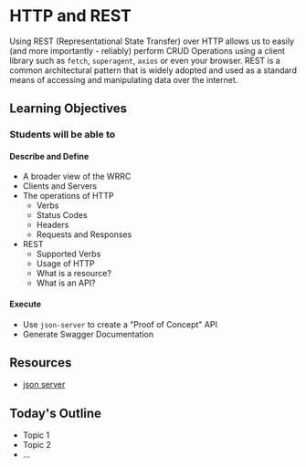# HTTP and REST

Using REST (Representational State Transfer) over HTTP allows us to easily (and more importantly - reliably) perform CRUD Operations using a client library such as `fetch`, `superagent`, `axios` or even your browser. REST is a common architectural pattern that is widely adopted and used as a standard means of accessing and manipulating data over the internet.

## Learning Objectives

### Students will be able to

#### Describe and Define

- A broader view of the WRRC
- Clients and Servers
- The operations of HTTP
  - Verbs
  - Status Codes
  - Headers
  - Requests and Responses
- REST
  - Supported Verbs
  - Usage of HTTP
  - What is a resource?
  - What is an API?

#### Execute

- Use `json-server` to create a "Proof of Concept" API
- Generate Swagger Documentation

## Resources

- [json server](https://github.com/typicode/json-server)

## Today's Outline

<!-- To Be Completed By Instructor -->

- Topic 1
- Topic 2
- ...

